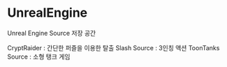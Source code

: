 # UnrealEngine

Unreal Engine Source 저장 공간

CryptRaider : 간단한 퍼즐을 이용한 탈출
Slash Source : 3인칭 액션
ToonTanks Source : 소형 탱크 게임
